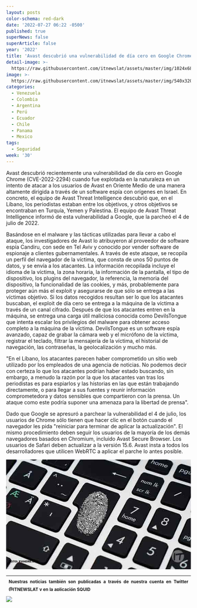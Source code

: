 ```yaml
---
layout: posts
color-schema: red-dark
date: '2022-07-27 06:22 -0500'
published: true
superNews: false
superArticle: false
year: '2022'
title: 'Avast descubrió una vulnerabilidad de día cero en Google Chrome '
detail-image: >-
  https://raw.githubusercontent.com/itnewslat/assets/master/img/1024x680/Seguridad-Informatica-g.jpg
image: >-
  https://raw.githubusercontent.com/itnewslat/assets/master/img/540x320/Seguridad-Informatica-p.jpg
categories:
  - Venezuela
  - Colombia
  - Argentina
  - Perú
  - Ecuador
  - Chile
  - Panama
  - Mexico
tags:
  - Seguridad
week: '30'
---
```

Avast descubrió recientemente una vulnerabilidad de día cero en Google Chrome (CVE-2022-2294) cuando fue explotada en la naturaleza en un intento de atacar a los usuarios de Avast en Oriente Medio de una manera altamente dirigida a través de un software espía con orígenes en Israel. En concreto, el equipo de Avast Threat Intelligence descubrió que, en el Líbano, los periodistas estaban entre los objetivos, y otros objetivos se encontraban en Turquía, Yemen y Palestina. El equipo de Avast Threat Intelligence informó de esta vulnerabilidad a Google, que la parcheó el 4 de julio de 2022.
 
Basándose en el malware y las tácticas utilizadas para llevar a cabo el ataque, los investigadores de Avast lo atribuyeron al proveedor de software espía Candiru, con sede en Tel Aviv y conocido por vender software de espionaje a clientes gubernamentales. A través de este ataque, se recopila un perfil del navegador de la víctima, que consta de unos 50 puntos de datos, y se envía a los atacantes. La información recopilada incluye el idioma de la víctima, la zona horaria, la información de la pantalla, el tipo de dispositivo, los plugins del navegador, la referencia, la memoria del dispositivo, la funcionalidad de las cookies, y más, probablemente para proteger aún más el exploit y asegurarse de que sólo se entrega a las víctimas objetivo. Si los datos recogidos resultan ser lo que los atacantes buscaban, el exploit de día cero se entrega a la máquina de la víctima a través de un canal cifrado. Después de que los atacantes entren en la máquina, se entrega una carga útil maliciosa conocida como DevilsTongue que intenta escalar los privilegios del malware para obtener acceso completo a la máquina de la víctima. DevilsTongue es un software espía avanzado, capaz de grabar la cámara web y el micrófono de la víctima, registrar el teclado, filtrar la mensajería de la víctima, el historial de navegación, las contraseñas, la geolocalización y mucho más.

"En el Líbano, los atacantes parecen haber comprometido un sitio web utilizado por los empleados de una agencia de noticias. No podemos decir con certeza lo que los atacantes podrían haber estado buscando, sin embargo, a menudo la razón por la que los atacantes van tras los periodistas es para espiarlos y las historias en las que están trabajando directamente, o para llegar a sus fuentes y reunir información comprometedora y datos sensibles que compartieron con la prensa. Un ataque como este podría suponer una amenaza para la libertad de prensa".
 
Dado que Google se apresuró a parchear la vulnerabilidad el 4 de julio, los usuarios de Chrome sólo tienen que hacer clic en el botón cuando el navegador les pida "reiniciar para terminar de aplicar la actualización". El mismo procedimiento deben seguir los usuarios de la mayoría de los demás navegadores basados en Chromium, incluido Avast Secure Browser. Los usuarios de Safari deben actualizar a la versión 15.6. Avast insta a todos los desarrolladores que utilicen WebRTC a aplicar el parche lo antes posible.

![](https://raw.githubusercontent.com/itnewslat/assets/master/img/540x320/Seguridad-Informatica-p.jpg)

<table style="height: 42px;" width="569">
<tbody>
<tr>
<td style="text-align: justify;"><sub><strong>Nuestras noticias también son publicadas a través de nuestra cuenta en Twitter <a href="https://twitter.com/itnewslat?lang=es">@ITNEWSLAT</a> y en la aplicación <a href="https://squidapp.co/en/">SQUID</a></strong></sub></td>
</tr>
</tbody>
</table>

<img src="https://tracker.metricool.com/c3po.jpg?hash=56f88a41e39ab42c063cc51676587a04"/>